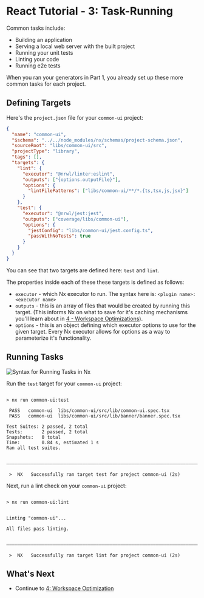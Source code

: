 # React Tutorial - 3: Task-Running

Common tasks include:

- Building an application
- Serving a local web server with the built project
- Running your unit tests
- Linting your code
- Running e2e tests

When you ran your generators in Part 1, you already set up these more common tasks for each project.

## Defining Targets

Here's the `project.json` file for your `common-ui` project:

```json {% fileName="libs/common-ui/project.json" %}
{
  "name": "common-ui",
  "$schema": "../../node_modules/nx/schemas/project-schema.json",
  "sourceRoot": "libs/common-ui/src",
  "projectType": "library",
  "tags": [],
  "targets": {
    "lint": {
      "executor": "@nrwl/linter:eslint",
      "outputs": ["{options.outputFile}"],
      "options": {
        "lintFilePatterns": ["libs/common-ui/**/*.{ts,tsx,js,jsx}"]
      }
    },
    "test": {
      "executor": "@nrwl/jest:jest",
      "outputs": ["coverage/libs/common-ui"],
      "options": {
        "jestConfig": "libs/common-ui/jest.config.ts",
        "passWithNoTests": true
      }
    }
  }
}
```

You can see that two targets are defined here: `test` and `lint`.

The properties inside each of these these targets is defined as follows:

- `executor` - which Nx executor to run. The syntax here is: `<plugin name>:<executor name>`
- `outputs` - this is an array of files that would be created by running this target. (This informs Nx on what to save for it's caching mechanisms you'll learn about in [4 - Workspace Optimizations](/react-tutorial/4-workspace-optimization)).
- `options` - this is an object defining which executor options to use for the given target. Every Nx executor allows for options as a way to parameterize it's functionality.

## Running Tasks

![Syntax for Running Tasks in Nx](/shared/react-tutorial/run-target-syntax.svg)

Run the `test` target for your `common-ui` project:

```{% command="npx nx test common-ui" path="~/myorg" %}

> nx run common-ui:test

 PASS   common-ui  libs/common-ui/src/lib/common-ui.spec.tsx
 PASS   common-ui  libs/common-ui/src/lib/banner/banner.spec.tsx

Test Suites: 2 passed, 2 total
Tests:       2 passed, 2 total
Snapshots:   0 total
Time:        0.84 s, estimated 1 s
Ran all test suites.

 ———————————————————————————————————————————————————————————————————————————————————————————————————

 >  NX   Successfully ran target test for project common-ui (2s)
```

Next, run a lint check on your `common-ui` project:

```{% command="npx nx lint common-ui" path="~/myorg" %}

> nx run common-ui:lint


Linting "common-ui"...

All files pass linting.


———————————————————————————————————————————————————————————————————————————————————————————————————

 >  NX   Successfully ran target lint for project common-ui (2s)
```

## What's Next

- Continue to [4: Workspace Optimization](/react-tutorial/4-workspace-optimization)
